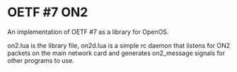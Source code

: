 # OETF #7 ON2
An implementation of OETF #7 as a library for OpenOS.


on2.lua is the library file, on2d.lua is a simple rc daemon that listens for ON2 packets on the main network card and generates on2_message signals for other programs to use.
